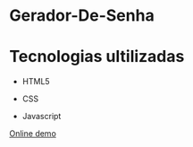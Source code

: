 # Gerador-De-Senha
<h1>Tecnologias ultilizadas</h1>
<ul>
  <li>
    <p>HTML5</p>
  </li>
   <li>
    <p>CSS</p>
  </li>
   <li>
    <p>Javascript</p>
  </li>
</ul>
<p><a href="https://evertonwingert.github.io/passwordGenerator-JavaScript" target="_blank">Online demo</a></p>
